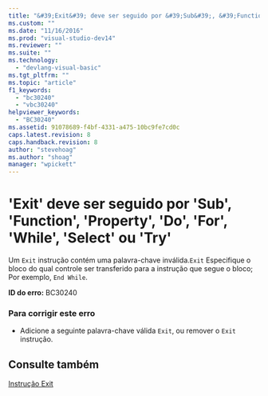 ```yaml
---
title: "&#39;Exit&#39; deve ser seguido por &#39;Sub&#39;, &#39;Function&#39;, &#39;Property&#39;, &#39;Do&#39;, &#39;For&#39;, &#39;While&#39;, &#39;Select&#39; ou &#39;Try&#39; | Microsoft Docs"
ms.custom: ""
ms.date: "11/16/2016"
ms.prod: "visual-studio-dev14"
ms.reviewer: ""
ms.suite: ""
ms.technology: 
  - "devlang-visual-basic"
ms.tgt_pltfrm: ""
ms.topic: "article"
f1_keywords: 
  - "bc30240"
  - "vbc30240"
helpviewer_keywords: 
  - "BC30240"
ms.assetid: 91078689-f4bf-4331-a475-10bc9fe7cd0c
caps.latest.revision: 8
caps.handback.revision: 8
author: "stevehoag"
ms.author: "shoag"
manager: "wpickett"
---
```

# &#39;Exit&#39; deve ser seguido por &#39;Sub&#39;, &#39;Function&#39;, &#39;Property&#39;, &#39;Do&#39;, &#39;For&#39;, &#39;While&#39;, &#39;Select&#39; ou &#39;Try&#39;
Um `Exit` instrução contém uma palavra\-chave inválida.`Exit` Especifique o bloco do qual controle ser transferido para a instrução que segue o bloco; Por exemplo, `End While`.  
  
 **ID do erro:** BC30240  
  
### Para corrigir este erro  
  
-   Adicione a seguinte palavra\-chave válida `Exit`, ou remover o `Exit` instrução.  
  
## Consulte também  
 [Instrução Exit](../../visual-basic/language-reference/statements/exit-statement.md)